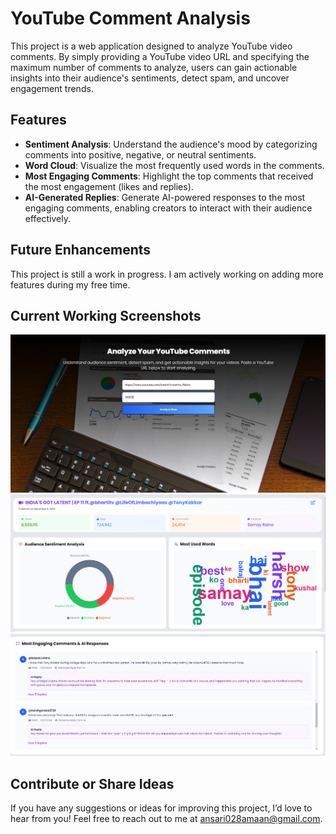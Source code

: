 # YouTube Comment Analysis

This project is a web application designed to analyze YouTube video comments. By simply providing a YouTube video URL and specifying the maximum number of comments to analyze, users can gain actionable insights into their audience's sentiments, detect spam, and uncover engagement trends.

## Features

- **Sentiment Analysis**: Understand the audience's mood by categorizing comments into positive, negative, or neutral sentiments.
- **Word Cloud**: Visualize the most frequently used words in the comments.
- **Most Engaging Comments**: Highlight the top comments that received the most engagement (likes and replies).
- **AI-Generated Replies**: Generate AI-powered responses to the most engaging comments, enabling creators to interact with their audience effectively.

## Future Enhancements

This project is still a work in progress. I am actively working on adding more features during my free time.

## Current Working Screenshots

![Screenshot 79](screenshots/Screenshot_79.png)
![Screenshot 77](screenshots/Screenshot_77.png)
![Screenshot 78](screenshots/Screenshot_78.png)

## Contribute or Share Ideas

If you have any suggestions or ideas for improving this project, I’d love to hear from you! Feel free to reach out to me at [ansari028amaan@gmail.com](mailto:ansari028amaan@gmail.com).
